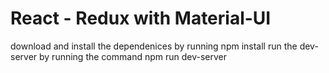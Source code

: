 # React - Redux with Material-UI
download and install the dependenices by running npm install
run the dev-server by running the command npm run dev-server
